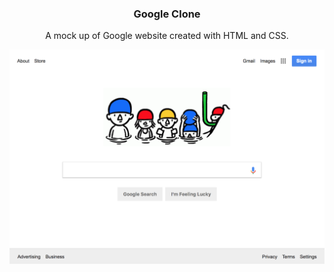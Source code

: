 <h3 align="center">
Google Clone
</h3>

<p align="center">
A mock up of Google website created with HTML and CSS.
</p>

<p align="center">
  <img src="images/google-clone-screenshot.png"/>
</p>
<p align="center">
</p>



